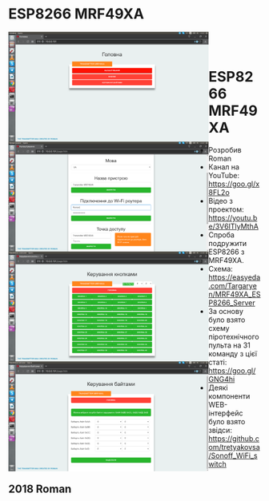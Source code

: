 # ESP8266 MRF49XA
<a href="https://raw.githubusercontent.com/RomanButsiy/ESP8266_MRF49XA/master/screens/Screen1.png"><img src="https://raw.githubusercontent.com/RomanButsiy/ESP8266_MRF49XA/master/screens/Screen1.png" align="left" height="220" width="400" ></a>
<a href="https://raw.githubusercontent.com/RomanButsiy/ESP8266_MRF49XA/master/screens/Screen2.png"><img src="https://raw.githubusercontent.com/RomanButsiy/ESP8266_MRF49XA/master/screens/Screen2.png" align="left" height="220" width="400" ></a>
<a href="https://raw.githubusercontent.com/RomanButsiy/ESP8266_MRF49XA/master/screens/Screen3.png"><img src="https://raw.githubusercontent.com/RomanButsiy/ESP8266_MRF49XA/master/screens/Screen3.png" align="left" height="220" width="400" ></a>
<a href="https://raw.githubusercontent.com/RomanButsiy/ESP8266_MRF49XA/master/screens/Screen4.png"><img src="https://raw.githubusercontent.com/RomanButsiy/ESP8266_MRF49XA/master/screens/Screen4.png" align="left" height="220" width="400" ></a>
<br>
<br>
# ESP8266 MRF49XA
 - Розробив Roman
 - Канал на YouTube: https://goo.gl/x8FL2o
 - Відео з проектом: https://youtu.be/3V6ITlyMthA
 - Спроба подружити ESP8266 з MRF49XA. 
 - Схема: https://easyeda.com/Targaryen/MRF49XA_ESP8266_Server
 - За основу було взято схему піротехнічного пульта на 31 команду з цієї статі: https://goo.gl/GNG4hi
 - Деякі компоненти WEB-інтерфейс було взято звідси: https://github.com/tretyakovsa/Sonoff_WiFi_switch 
## 2018 Roman
